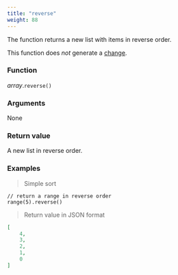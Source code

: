 ```yaml
---
title: "reverse"
weight: 88
---
```


The function returns a new list with items in reverse order.

This function does *not* generate a [change](../../../overview/changes).

### Function

*array*.`reverse()`

### Arguments

None

### Return value

A new list in reverse order.

### Examples

> Simple sort

```thingsdb,json_response
// return a range in reverse order
range(5).reverse()
```

> Return value in JSON format

```json
[
    4,
    3,
    2,
    1,
    0
]
```

